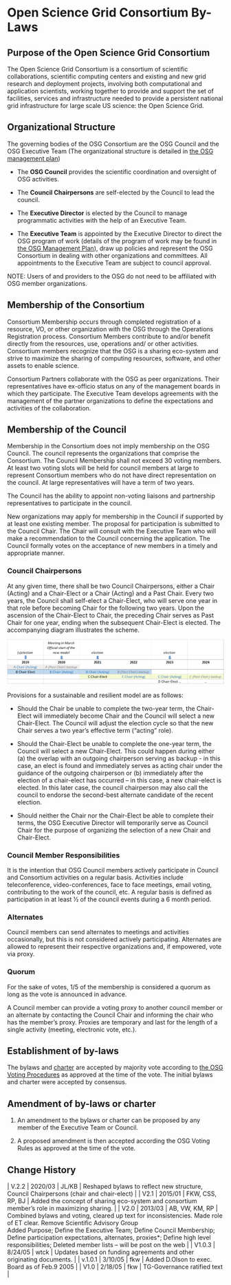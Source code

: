 # Open Science Grid Consortium By-Laws

## Purpose of the Open Science Grid Consortium

The Open Science Grid Consortium is a consortium of scientific collaborations,
scientific computing centers and existing and new grid research and deployment
projects, involving both computational and application scientists, working
together to provide and support the set of facilities, services and
infrastructure needed to provide a persistent national grid infrastructure for
large scale US science: the Open Science Grid.

## Organizational Structure

The governing bodies of the OSG Consortium are the OSG Council and the OSG
Executive Team (The organizational structure is detailed in
[the OSG management plan](http://osg-docdb.opensciencegrid.org/cgi-bin/ShowDocument?docid=314))

*   The **OSG Council** provides the scientific coordination and oversight of OSG activities.

*   The **Council Chairpersons** are self-elected by the Council to lead the council.

*   The **Executive Director** is elected by the Council to manage programmatic
    activities with the help of an Executive Team.

*   The **Executive Team** is appointed by the Executive Director to direct the OSG
    program of work (details of the program of work may be found in
    [the OSG Management Plan](http://osg-docdb.opensciencegrid.org/cgi-bin/ShowDocument?docid=314)),
    draw up policies and
    represent the OSG Consortium in dealing with other organizations and committees.
    All appointments to the Executive Team are subject to council approval.

NOTE: Users of and providers to the OSG do not need to be affiliated with OSG member organizations.

## Membership of the Consortium

Consortium Membership occurs through completed registration of
a resource, VO, or other organization with the OSG through the Operations Registration process.
Consortium Members contribute to and/or benefit directly from
the resources, use, operations and/ or other activities.
Consortium members recognize that the OSG is a sharing eco-system and
strive to maximize the sharing of computing resources, software, and other assets to enable science.

Consortium Partners collaborate with the OSG as peer organizations.
Their representatives have ex-officio status on any of the management boards in which they participate.
The Executive Team develops agreements with the management of the partner organizations
to define the expectations and activities of the collaboration.

## Membership of the Council

Membership in the Consortium does not imply membership on the OSG Council.
The council represents the organizations that comprise the Consortium.
The Council Membership shall not exceed 30 voting members.
At least two voting slots will be held for council members at large
to represent Consortium members who do not have direct representation on the council.
At large representatives will have a term of two years.

The Council has the ability to appoint
non-voting liaisons and partnership representatives to participate in the council.

New organizations may apply for membership in the Council if supported by at least one existing member.
The proposal for participation is submitted to the Council Chair.
The Chair will consult with the Executive Team
who will make a recommendation to the Council concerning the application.
The Council formally votes on the acceptance of new members in a timely and appropriate manner.

### Council Chairpersons

At any given time, there shall be two Council Chairpersons,
either a Chair (Acting) and a Chair-Elect or a Chair (Acting) and a Past Chair.
Every two years, the Council shall self-elect a Chair-Elect,
who will serve one year in that role before becoming Chair for the following two years.
Upon the ascension of the Chair-Elect to Chair,
the preceding Chair serves as Past Chair for one year,
ending when the subsequent Chair-Elect is elected.
The accompanying diagram illustrates the scheme.

![council chair timeline diagram](img/bylaws-chair-progression.png)

Provisions for a sustainable and resilient model are as follows:

*   Should the Chair be unable to complete the two-year term,
    the Chair-Elect will immediately become Chair and the Council will select a new Chair-Elect.
    The Council will adjust the election cycle so that
    the new Chair serves a two year’s effective term (“acting” role).

*   Should the Chair-Elect be unable to complete the one-year term,
    the Council will select a new Chair-Elect.
    This could happen during either
    (a) the overlap with an outgoing chairperson serving as backup -
    in this case, an elect is found and immediately serves as acting chair
    under the guidance of the outgoing chairperson or
    (b) immediately after the election of a chair-elect has occurred –
    in this case, a new chair-elect is elected.
    In this later case, the council chairperson may also call the council
    to endorse the second-best alternate candidate of the recent election.

*   Should neither the Chair nor the Chair-Elect be able to complete their terms,
    the OSG Executive Director will temporarily serve as Council Chair
    for the purpose of organizing the selection of a new Chair and Chair-Elect.

### Council Member Responsibilities

It is the intention that OSG Council members actively participate
in Council and Consortium activities on a regular basis.
Activities include teleconference, video-conferences, face to face meetings,
email voting, contributing to the work of the council, etc.
A regular basis is defined as participation in at least 1⁄2 of the council events during a 6 month period.

### Alternates

Council members can send alternates to meetings and activities occasionally,
but this is not considered actively participating.
Alternates are allowed to represent their respective organizations and, if empowered, vote via proxy.

### Quorum

For the sake of votes, 1/5 of the membership is considered a quorum as long as the vote is announced in advance.

A Council member can provide a voting proxy to another council member or an alternate
by contacting the Council Chair and informing the chair who has the member’s proxy.
Proxies are temporary and last for the length of a single activity (meeting, electronic vote, etc.).

## Establishment of by-laws

The bylaws and
[charter](http://osg-docdb.opensciencegrid.org/cgi-bin/ShowDocument?docid=25)
are accepted by majority vote according to
[the OSG Voting Procedures](http://osg-docdb.opensciencegrid.org/cgi-bin/ShowDocument?docid=311)
as approved at the time of the vote.
The initial bylaws and charter were accepted by consensus.

## Amendment of by-laws or charter

1.  An amendment to the bylaws or charter can be proposed by any member of the Executive Team or Council.

1.  A proposed amendment is then accepted according the OSG Voting Rules as approved at the time of the vote.

## Change History

| V.2.2 | 2020/03 | JL/KB | Reshaped bylaws to reflect new structure, Council Chairpersons (chair and chair-elect) |
| V2.1 | 2015/01 | FKW, CSS, RP, BJ | Added the concept of sharing eco-system and consortium member’s role in maximizing sharing. |
| V2.0 | 2013/03 | AB, VW, KM, RP | Combined bylaws and voting, cleared up text for inconsistencies. Made role of ET clear. Remove Scientific Advisory Group<br>Added Purpose; Define the Executive Team; Define Council Membership; Define participation expectations, alternates, proxies*; Define high level responsibilities; Deleted member lists – will be post on the web |
| V1.0.3 | 8/24/05 | wtck | Updates based on funding agreements and other originating documents. |
| v.1.0.1 | 3/10/05 | fkw | Added D.Olson to exec. Board as of Feb.9 2005 |
| V1.0 | 2/18/05 | fkw | TG-Governance ratified text |
